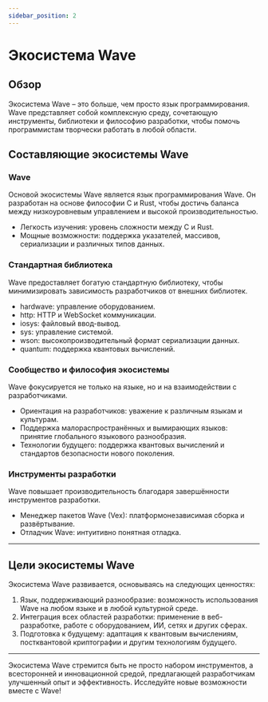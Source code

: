```yaml
---
sidebar_position: 2
---
```


# Экосистема Wave

## Обзор

Экосистема Wave – это больше, чем просто язык программирования.
Wave представляет собой комплексную среду, сочетающую инструменты, библиотеки и философию разработки, чтобы помочь программистам творчески работать в любой области.

## Составляющие экосистемы Wave
### Wave
Основой экосистемы Wave является язык программирования Wave.
Он разработан на основе философии C и Rust, чтобы достичь баланса между низкоуровневым управлением и высокой производительностью.

* Легкость изучения: уровень сложности между C и Rust.
* Мощные возможности: поддержка указателей, массивов, сериализации и различных типов данных.

### Стандартная библиотека
Wave предоставляет богатую стандартную библиотеку, чтобы минимизировать зависимость разработчиков от внешних библиотек.

* hardwave: управление оборудованием.
* http: HTTP и WebSocket коммуникации.
* iosys: файловый ввод-вывод.
* sys: управление системой.
* wson: высокопроизводительный формат сериализации данных.
* quantum: поддержка квантовых вычислений.

### Сообщество и философия экосистемы
Wave фокусируется не только на языке, но и на взаимодействии с разработчиками.

* Ориентация на разработчиков: уважение к различным языкам и культурам.
* Поддержка малораспространённых и вымирающих языков: принятие глобального языкового разнообразия.
* Технологии будущего: поддержка квантовых вычислений и стандартов безопасности нового поколения.

### Инструменты разработки
Wave повышает производительность благодаря завершённости инструментов разработки.

* Менеджер пакетов Wave (Vex): платформонезависимая сборка и развёртывание.
* Отладчик Wave: интуитивно понятная отладка.

---

## Цели экосистемы Wave
Экосистема Wave развивается, основываясь на следующих ценностях:

1. Язык, поддерживающий разнообразие: возможность использования Wave на любом языке и в любой культурной среде.
2. Интеграция всех областей разработки: применение в веб-разработке, работе с оборудованием, ИИ, сетях и других сферах.
3. Подготовка к будущему: адаптация к квантовым вычислениям, постквантовой криптографии и другим технологиям будущего.

---

Экосистема Wave стремится быть не просто набором инструментов, а всесторонней и инновационной средой, предлагающей разработчикам улучшенный опыт и эффективность.
Исследуйте новые возможности вместе с Wave!
